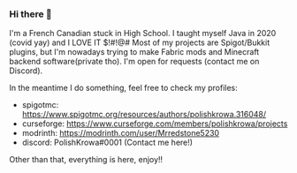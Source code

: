 ### Hi there 👋 
I'm a French Canadian stuck in High School. I taught myself Java in 2020 (covid yay) and I LOVE IT $!#!@# Most of my projects are Spigot/Bukkit plugins, but I'm nowadays trying to make Fabric mods and Minecraft backend software(private tho). I'm open for requests (contact me on Discord).

In the meantime I do something, feel free to check my profiles:
- spigotmc: https://www.spigotmc.org/resources/authors/polishkrowa.316048/
- curseforge: https://www.curseforge.com/members/polishkrowa/projects
- modrinth: https://modrinth.com/user/Mrredstone5230
- discord: PolishKrowa#0001 (Contact me here!)

Other than that, everything is here, enjoy!!

<!--
**Mrredstone5230/Mrredstone5230** is a ✨ _special_ ✨ repository because its `README.md` (this file) appears on your GitHub profile.

Here are some ideas to get you started:

- 🔭 I’m currently working on ...
- 🌱 I’m currently learning ...
- 👯 I’m looking to collaborate on ...
- 🤔 I’m looking for help with ...
- 💬 Ask me about ...
- 📫 How to reach me: ...
- 😄 Pronouns: ...
- ⚡ Fun fact: ...
-->
